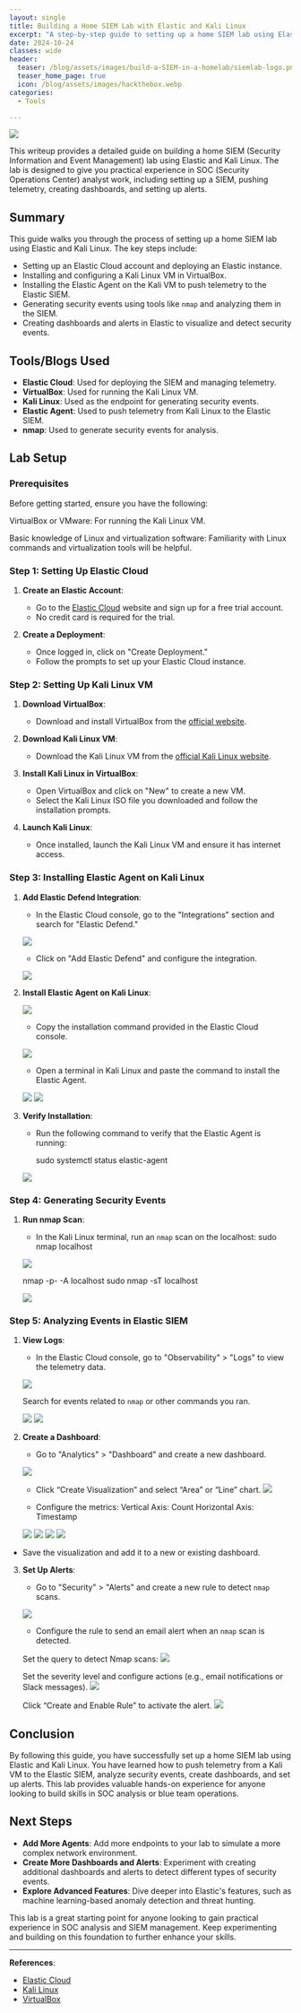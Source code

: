 ```yaml
---
layout: single
title: Building a Home SIEM Lab with Elastic and Kali Linux
excerpt: "A step-by-step guide to setting up a home SIEM lab using Elastic and Kali Linux for hands-on SOC analyst experience."
date: 2024-10-24
classes: wide
header:
  teaser: /blog/assets/images/build-a-SIEM-in-a-homelab/siemlab-logo.png
  teaser_home_page: true
  icon: /blog/assets/images/hackthebox.webp
categories:
  - Tools

---
```

![](../assets/images/build-a-SIEM-in-a-homelab/siemlab-logo.jpg)


This writeup provides a detailed guide on building a home SIEM (Security Information and Event Management) lab using Elastic and Kali Linux. The lab is designed to give you practical experience in SOC (Security Operations Center) analyst work, including setting up a SIEM, pushing telemetry, creating dashboards, and setting up alerts.

## Summary

This guide walks you through the process of setting up a home SIEM lab using Elastic and Kali Linux. The key steps include:
   - Setting up an Elastic Cloud account and deploying an Elastic instance.
   - Installing and configuring a Kali Linux VM in VirtualBox.
   - Installing the Elastic Agent on the Kali VM to push telemetry to the Elastic SIEM.
   - Generating security events using tools like `nmap` and analyzing them in the SIEM.
   - Creating dashboards and alerts in Elastic to visualize and detect security events.

## Tools/Blogs Used
- **Elastic Cloud**: Used for deploying the SIEM and managing telemetry.
- **VirtualBox**: Used for running the Kali Linux VM.
- **Kali Linux**: Used as the endpoint for generating security events.
- **Elastic Agent**: Used to push telemetry from Kali Linux to the Elastic SIEM.
- **nmap**: Used to generate security events for analysis.

## Lab Setup

### Prerequisites
Before getting started, ensure you have the following:

VirtualBox or VMware: For running the Kali Linux VM.

Basic knowledge of Linux and virtualization software: Familiarity with Linux commands and virtualization tools will be helpful.


### Step 1: Setting Up Elastic Cloud

1. **Create an Elastic Account**: 
   - Go to the [Elastic Cloud](https://cloud.elastic.co/) website and sign up for a free trial account.
   - No credit card is required for the trial.

2. **Create a Deployment**:
   - Once logged in, click on "Create Deployment."
   - Follow the prompts to set up your Elastic Cloud instance.

### Step 2: Setting Up Kali Linux VM

1. **Download VirtualBox**:
   - Download and install VirtualBox from the [official website](https://www.virtualbox.org/).

2. **Download Kali Linux VM**:
   - Download the Kali Linux VM from the [official Kali Linux website](https://www.kali.org/get-kali/).

3. **Install Kali Linux in VirtualBox**:
   - Open VirtualBox and click on "New" to create a new VM.
   - Select the Kali Linux ISO file you downloaded and follow the installation prompts.

4. **Launch Kali Linux**:
   - Once installed, launch the Kali Linux VM and ensure it has internet access.

### Step 3: Installing Elastic Agent on Kali Linux

1. **Add Elastic Defend Integration**:
   - In the Elastic Cloud console, go to the "Integrations" section and search for "Elastic Defend."

   ![](../assets/images/build-a-SIEM-in-a-homelab/siem1.webp)

   - Click on "Add Elastic Defend" and configure the integration.

   ![](../assets/images/build-a-SIEM-in-a-homelab/siemlab2.webp)


2. **Install Elastic Agent on Kali Linux**:

   ![](../assets/images/build-a-SIEM-in-a-homelab/siemlab3.webp)

   - Copy the installation command provided in the Elastic Cloud console.

   ![](../assets/images/build-a-SIEM-in-a-homelab/siemlab4.webp)

   - Open a terminal in Kali Linux and paste the command to install the Elastic Agent.

   ![](../assets/images/build-a-SIEM-in-a-homelab/siemlab5.webp)
   ![](../assets/images/build-a-SIEM-in-a-homelab/siemlab6.webp)


3. **Verify Installation**:
   - Run the following command to verify that the Elastic Agent is running:

     sudo systemctl status elastic-agent

   ![](../assets/images/build-a-SIEM-in-a-homelab/siemlab7.webp)


### Step 4: Generating Security Events

1. **Run nmap Scan**:
   - In the Kali Linux terminal, run an `nmap` scan on the localhost:
      sudo nmap localhost

   ![](../assets/images/build-a-SIEM-in-a-homelab/siemlab8.webp)

     nmap -p- -A localhost
     sudo nmap -sT localhost

   ![](../assets/images/build-a-SIEM-in-a-homelab/siemlab9.webp)


### Step 5: Analyzing Events in Elastic SIEM

1. **View Logs**:
   - In the Elastic Cloud console, go to "Observability" > "Logs" to view the telemetry data.

   ![](../assets/images/build-a-SIEM-in-a-homelab/siemlab10.webp)

   Search for events related to `nmap` or other commands you ran.

   ![](../assets/images/build-a-SIEM-in-a-homelab/siemlab11.webp)
   ![](../assets/images/build-a-SIEM-in-a-homelab/siemlab12.webp)

2. **Create a Dashboard**:
   - Go to "Analytics" > "Dashboard" and create a new dashboard.

   ![](../assets/images/build-a-SIEM-in-a-homelab/siemlab13.webp)

   - Click “Create Visualization” and select “Area” or “Line” chart.
   ![](../assets/images/build-a-SIEM-in-a-homelab/siemlab14.webp)
   
   - Configure the metrics:
      Vertical Axis: Count
      Horizontal Axis: Timestamp

   ![](../assets/images/build-a-SIEM-in-a-homelab/siemlab15.webp)
   ![](../assets/images/build-a-SIEM-in-a-homelab/siemlab16.webp)
   ![](../assets/images/build-a-SIEM-in-a-homelab/siemlab17.webp)
   ![](../assets/images/build-a-SIEM-in-a-homelab/siemlab18.webp)

- Save the visualization and add it to a new or existing dashboard.

3. **Set Up Alerts**:
   - Go to "Security" > "Alerts" and create a new rule to detect `nmap` scans.

   ![](../assets/images/build-a-SIEM-in-a-homelab/siemlab19.webp)

   - Configure the rule to send an email alert when an `nmap` scan is detected.

   Set the query to detect Nmap scans:
   ![](../assets/images/build-a-SIEM-in-a-homelab/siemlab20.webp)

   Set the severity level and configure actions (e.g., email notifications or Slack messages).
   ![](../assets/images/build-a-SIEM-in-a-homelab/siemlab21.webp)
   
   Click “Create and Enable Rule” to activate the alert.
   ![](../assets/images/build-a-SIEM-in-a-homelab/siemlab22.webp)

## Conclusion

By following this guide, you have successfully set up a home SIEM lab using Elastic and Kali Linux. You have learned how to push telemetry from a Kali VM to the Elastic SIEM, analyze security events, create dashboards, and set up alerts. This lab provides valuable hands-on experience for anyone looking to build skills in SOC analysis or blue team operations.

## Next Steps

- **Add More Agents**: Add more endpoints to your lab to simulate a more complex network environment.
- **Create More Dashboards and Alerts**: Experiment with creating additional dashboards and alerts to detect different types of security events.
- **Explore Advanced Features**: Dive deeper into Elastic's features, such as machine learning-based anomaly detection and threat hunting.

This lab is a great starting point for anyone looking to gain practical experience in SOC analysis and SIEM management. Keep experimenting and building on this foundation to further enhance your skills.

---

**References**:
- [Elastic Cloud](https://cloud.elastic.co/)
- [Kali Linux](https://www.kali.org/)
- [VirtualBox](https://www.virtualbox.org/)